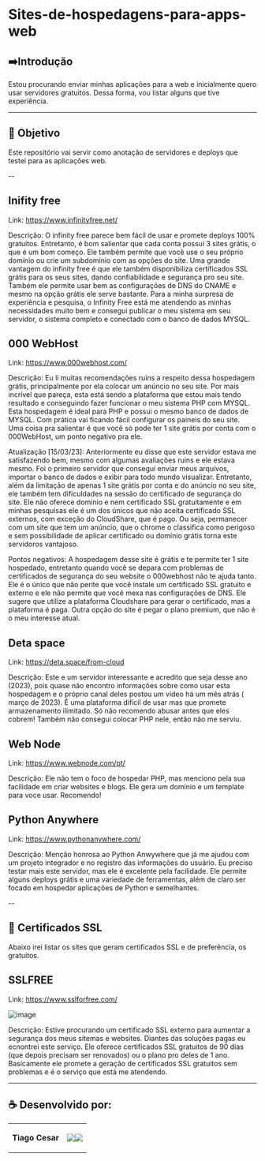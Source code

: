 # Sites-de-hospedagens-para-apps-web





## ➡️Introdução
Estou procurando enviar minhas aplicações para a web e inicialmente quero usar servidores gratuitos. Dessa forma, vou listar alguns que tive experiência.

---


## 🎯 Objetivo
Este repositório vai servir como anotação de servidores e deploys que testei para as aplicações web.



--
## Inifity free

Link:
https://www.infinityfree.net/

Descrição:
O infinity free parece bem fácil de usar e promete deploys 100% gratuitos. Entretanto, é bom salientar que cada conta possui 3 sites grátis, o que é um bom começo. Ele também permite que você use o seu próprio domínio ou crie um subdomínio com as opções do site. Uma grande vantagem do infinity free é que ele também disponibiliza certificados SSL grátis para os seus sites, dando confiabilidade e segurança pro seu site. Também ele permite usar bem as configurações de DNS do CNAME e mesmo na opção grátis ele serve bastante. Para a minha surpresa de experiência e pesquisa, o Infinity Free está me atendendo as minhas necessidades muito bem e consegui publicar o meu sistema em seu servidor, o sistema completo e conectado com o banco de dados MYSQL.


## 000 WebHost

Link:
https://www.000webhost.com/

Descrição:
Eu li muitas recomendações ruins a respeito dessa hospedagem grátis, principalmente por ela colocar um anúncio no seu site. Por mais incrível que pareça, esta está sendo a plataforma que estou mais tendo resultado e conseguindo fazer funcionar o meu sistema PHP com MYSQL. Esta hospedagem é ideal para PHP e possui o mesmo banco de dados de MYSQL. Com prática vai ficando fácil configurar os paineis do seu site. Uma coisa pra salientar é que você só pode ter 1 site grátis por conta com o 000WebHost, um ponto negativo pra ele.

Atualização [15/03/23]:
Anteriormente eu disse que este servidor estava me satisfazendo bem, mesmo com algumas avaliações ruins e ele estava mesmo. Foi o primeiro servidor que consegui enviar meus arquivos, importar o banco de dados e exibir para todo mundo visualizar. Entretanto, além da limitação de apenas 1 site grátis por conta e do anúncio no seu site, ele também tem dificuldades na sessão do certificado de segurança do site. Ele não oferece domínio e nem certificado SSL gratuitamente e em minhas pesquisas ele é um dos únicos que não aceita certificado SSL externos, com exceção do CloudShare, que é pago. Ou seja, permanecer com um site que tem um anúncio, que o chrome o classifica como perigoso e sem possibilidade de aplicar certificado ou domínio grátis torna este servidoros vantajoso.


Pontos negativos:
A hospedagem desse site é grátis e te permite ter 1 site hospedado, entretanto quando você se depara com problemas de certificados de segurança do seu website o 000webhost não te ajuda tanto. Ele é o único que não perite que você instale um certificado SSL gratuito e externo e ele não permite que você mexa nas configurações de DNS. Ele sugere que utilize a plataforma Cloudshare para gerar o certificado, mas a plataforma é paga. Outra opção do site é pegar o plano premium, que não é o  meu interesse atual.

## Deta space

Link:
https://deta.space/from-cloud

Descrição:
Este e um servidor interessante e acredito que seja desse ano (2023), pois quase não encontro informações sobre como usar esta hospedagem e o próprio canal deles postou um vídeo há um mês atrás ( março de 2023). É uma plataforma difícil de usar mas que promete armazenamento ilimitado. Só não recomendo abusar antes que eles cobrem! Também não consegui colocar PHP nele, então não me serviu.


## Web Node

Link:
https://www.webnode.com/pt/

Descrição:
Ele não tem o foco de hospedar PHP, mas menciono pela sua facilidade em criar websites e blogs. Ele gera um domínio e um template para voce usar. Recomendo!


## Python Anywhere

Link:
https://www.pythonanywhere.com/

Descrição:
Menção honrosa ao Python Anwywhere que já me ajudou com um projeto integrador e no registro das informações do usuário. Eu preciso testar mais este servidor, mas ele é excelente pela facilidade. Ele permite alguns deploys grátis e uma variedade de ferramentas, além de claro ser focado em hospedar aplicações de Python e semelhantes.

--

## 📃 Certificados SSL 

Abaixo irei listar os sites que geram certificados SSL e de preferência, os gratuitos.



## SSLFREE

Link:
https://www.sslforfree.com/

![image](https://user-images.githubusercontent.com/71237410/225394055-d357779d-1da2-4275-acb7-9f207d980d3d.png)


Descrição:
Estive procurando um certificado SSL externo para aumentar a segurança dos meus sitemas e websites. Diantes das soluções pagas eu ecnontrei este serviço. Ele oferece certificados SSL gratuitos de 90 dias (que depois precisam ser renovados) ou o plano pro deles de 1 ano. Basicamente ele promete a geração de certificados SSL gratuitos sem problemas e é o serviço que está me atendendo.




---

## ☕ Desenvolvido por:

<table>
  <tbody>

<tr>
    <td><p align="left-center"><b>Tiago Cesar</b></p></td>
    <td><a href="https://github.com/TiagoUniverse" target="_blank"><img loading="lazy" src="https://img.shields.io/badge/GitHub-100000?style=for-the-badge&logo=github&logoColor=white" target="_blank" align="center"></a><a href="https://www.linkedin.com/in/tiago-lopes--/" target="_blank"><img loading="lazy" src="https://img.shields.io/badge/-LinkedIn-%230077B5?style=for-the-badge&logo=linkedin&logoColor=white" target="_blank" align="center"></a></td>
  </tr>

  </tbody>
 </table>
